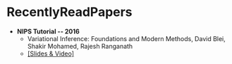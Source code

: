 # RecentlyReadPapers

- **NIPS Tutorial -- 2016**
  - Variational Inference: Foundations and Modern Methods, David Blei, Shakir Mohamed, Rajesh Ranganath
  - [[Slides & Video]](https://nips.cc/Conferences/2016/Schedule?showEvent=6199)
  
